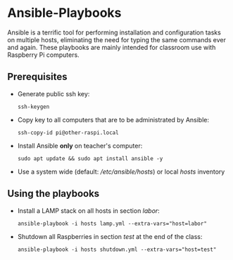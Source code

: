 # Ansible-Playbooks
Ansible is a terrific tool for performing installation and configuration tasks on multiple hosts, eliminating the need for typing the same commands ever and again. These playbooks are mainly intended for classroom use with Raspberry Pi computers.

## Prerequisites
- Generate public ssh key:

    `ssh-keygen`
- Copy key to all computers that are to be administrated by Ansible:

    `ssh-copy-id pi@other-raspi.local`
- Install Ansible __only__ on teacher's computer: 

    `sudo apt update && sudo apt install ansible -y`
- Use a system wide (default: _/etc/ansible/hosts_) or local _hosts_ inventory

## Using the playbooks
- Install a LAMP stack on all hosts in section _labor_:

    `ansible-playbook -i hosts lamp.yml --extra-vars="host=labor"`
- Shutdown all Raspberries in section _test_ at the end of the class:

    `ansible-playbook -i hosts shutdown.yml --extra-vars="host=test"`
